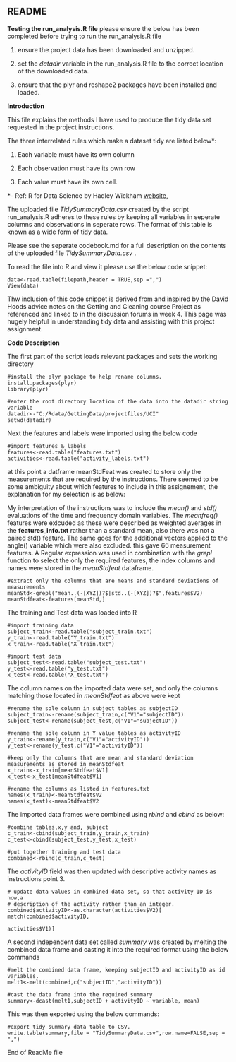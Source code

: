 
## README

**Testing the run_analysis.R file**
please ensure the below has been completed before trying to run the run_analysis.R file

1. ensure the project data has been downloaded and unzipped.

2. set the *datadir* variable in the run_analysis.R file to the correct location of the downloaded data.  

3. ensure that the plyr and reshape2 packages have been installed and loaded.

**Introduction**

This file explains the methods I have used to produce the tidy data set requested in the project instructions.

The three interrelated rules which make a dataset tidy are listed below*:

1. Each variable must have its own column

2. Each observation must have its own row

3. Each value must have its own cell.

*- Ref: R for Data Science by Hadley Wickham [website](http://r4ds.had.co.nz/),

The uploaded file *TidySummaryData.csv* created by the script run_analysis.R adheres to these rules by keeping all variables in seperate columns and observations in seperate rows. The format of this table is known as a wide form of tidy data. 

Please see the seperate codebook.md for a full description on the contents of the uploaded file *TidySummaryData.csv* .

To read the file into R and view it please use the below code snippet:

```
data<-read.table(filepath,header = TRUE,sep =",")
View(data)
```
Thw inclusion of this code snippet is derived from and inspired by the David Hoods advice notes on the Getting and Cleaning course Project as referenced and linked to in the discussion forums in week 4. This page was hugely helpful in understanding tidy data and assisting with this project assignment.

**Code Description**

The first part of the script loads relevant packages and sets the working directory

```{install}
#install the plyr package to help rename columns.
install.packages(plyr)
library(plyr)

#enter the root directory location of the data into the datadir string variable
datadir<-"C:/Rdata/GettingData/projectfiles/UCI"
setwd(datadir)
```
Next the features and labels were imported using the below code

```{import}
#import features & labels
features<-read.table("features.txt")
activities<-read.table("activity_labels.txt")
```

at this point a datframe meanStdFeat was created to store only the measurements that are required by the instructions. There seemed to be some ambiguity about which features to include in this assignement, the explanation for my selection is as below:

My interpretation of the instructions was to include the *mean()* and *std()* evaluations of the time and frequency domain variables. The *meanfreq()* features were exlcuded as these were described as weighted averages in the **features_info.txt** rather than a standard mean, also there was not a paired std() feature. The same goes for the additional vectors applied to the angle() variable which were also excluded. this gave 66 measurement features. 
A Regular expression was used in combination with the *grepl* function to select the only the required features, the index columns and names were stored in the *meanStdfeat* dataframe. 

```{extract}
#extract only the columns that are means and standard deviations of measurements
meanStd<-grepl("mean..(-[XYZ])?$|std..(-[XYZ])?$",features$V2)
meanStdfeat<-features[meanStd,]
```

The training and Test data was loaded into R

```
#import training data
subject_train<-read.table("subject_train.txt")
y_train<-read.table("Y_train.txt")
x_train<-read.table("X_train.txt")

#import test data
subject_test<-read.table("subject_test.txt")
y_test<-read.table("y_test.txt")
x_test<-read.table("X_test.txt")
```
The column names on the imported data were set, and only the columns matching those located in *meanStdfeat* as above were kept

```
#rename the sole column in subject tables as subjectID
subject_train<-rename(subject_train,c("V1"="subjectID"))
subject_test<-rename(subject_test,c("V1"="subjectID"))

#rename the sole column in Y value tables as activityID
y_train<-rename(y_train,c("V1"="activityID"))
y_test<-rename(y_test,c("V1"="activityID"))

#keep only the columns that are mean and standard deviation measurements as stored in meanStdfeat 
x_train<-x_train[meanStdfeat$V1]
x_test<-x_test[meanStdfeat$V1]

#rename the columns as listed in features.txt
names(x_train)<-meanStdfeat$V2
names(x_test)<-meanStdfeat$V2
```

The imported data frames were combined using *rbind* and *cbind* as below:

```
#combine tables,x,y and, subject
c_train<-cbind(subject_train,y_train,x_train)
c_test<-cbind(subject_test,y_test,x_test)

#put together training and test data
combined<-rbind(c_train,c_test)
```

The *activityID* field was then updated with descriptive activity names as instructions point 3.

```
# update data values in combined data set, so that activity ID is now,a 
# description of the activity rather than an integer.
combined$activityID<-as.character(activities$V2)[ match(combined$activityID,
                                                        activities$V1)]
```
A second independent data set called *summary* was created by melting the combined data frame and casting it into the required format using the below commands

```
#melt the combined data frame, keeping subjectID and activityID as id variables.
melt1<-melt(combined,c("subjectID","activityID"))

#cast the data frame into the required summary 
summary<-dcast(melt1,subjectID + activityID ~ variable, mean)
```
This was then exported using the below commands:

```
#export tidy summary data table to CSV.
write.table(summary,file = "TidySummaryData.csv",row.name=FALSE,sep = ",")
```

End of ReadMe file
